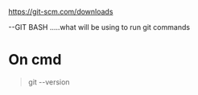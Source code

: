 


https://git-scm.com/downloads

--GIT BASH .....what will be using to run git commands 

# On cmd 

>git --version

